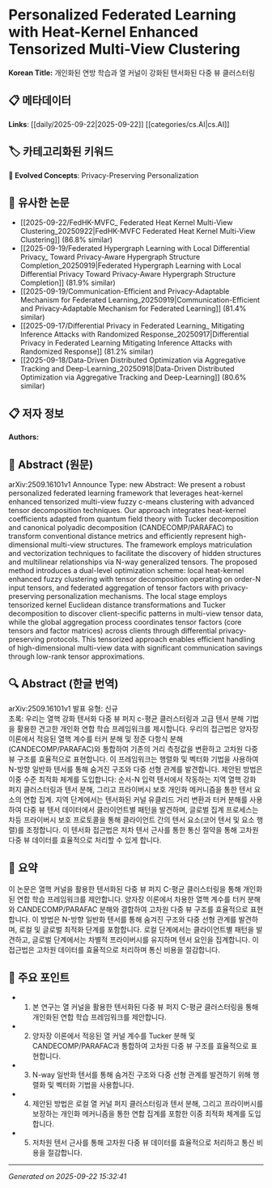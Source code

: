 # Personalized Federated Learning with Heat-Kernel Enhanced Tensorized Multi-View Clustering

**Korean Title:** 개인화된 연방 학습과 열 커널이 강화된 텐서화된 다중 뷰 클러스터링

## 📋 메타데이터

**Links**: [[daily/2025-09-22|2025-09-22]] [[categories/cs.AI|cs.AI]]

## 🏷️ 카테고리화된 키워드
**🚀 Evolved Concepts**: Privacy-Preserving Personalization

## 🔗 유사한 논문
- [[2025-09-22/FedHK-MVFC_ Federated Heat Kernel Multi-View Clustering_20250922|FedHK-MVFC Federated Heat Kernel Multi-View Clustering]] (86.8% similar)
- [[2025-09-19/Federated Hypergraph Learning with Local Differential Privacy_ Toward Privacy-Aware Hypergraph Structure Completion_20250919|Federated Hypergraph Learning with Local Differential Privacy Toward Privacy-Aware Hypergraph Structure Completion]] (81.9% similar)
- [[2025-09-19/Communication-Efficient and Privacy-Adaptable Mechanism for Federated Learning_20250919|Communication-Efficient and Privacy-Adaptable Mechanism for Federated Learning]] (81.4% similar)
- [[2025-09-17/Differential Privacy in Federated Learning_ Mitigating Inference Attacks with Randomized Response_20250917|Differential Privacy in Federated Learning Mitigating Inference Attacks with Randomized Response]] (81.2% similar)
- [[2025-09-18/Data-Driven Distributed Optimization via Aggregative Tracking and Deep-Learning_20250918|Data-Driven Distributed Optimization via Aggregative Tracking and Deep-Learning]] (80.6% similar)

## 📋 저자 정보

**Authors:** 

## 📄 Abstract (원문)

arXiv:2509.16101v1 Announce Type: new 
Abstract: We present a robust personalized federated learning framework that leverages heat-kernel enhanced tensorized multi-view fuzzy c-means clustering with advanced tensor decomposition techniques. Our approach integrates heat-kernel coefficients adapted from quantum field theory with Tucker decomposition and canonical polyadic decomposition (CANDECOMP/PARAFAC) to transform conventional distance metrics and efficiently represent high-dimensional multi-view structures. The framework employs matriculation and vectorization techniques to facilitate the discovery of hidden structures and multilinear relationships via N-way generalized tensors. The proposed method introduces a dual-level optimization scheme: local heat-kernel enhanced fuzzy clustering with tensor decomposition operating on order-N input tensors, and federated aggregation of tensor factors with privacy-preserving personalization mechanisms. The local stage employs tensorized kernel Euclidean distance transformations and Tucker decomposition to discover client-specific patterns in multi-view tensor data, while the global aggregation process coordinates tensor factors (core tensors and factor matrices) across clients through differential privacy-preserving protocols. This tensorized approach enables efficient handling of high-dimensional multi-view data with significant communication savings through low-rank tensor approximations.

## 🔍 Abstract (한글 번역)

arXiv:2509.16101v1 발표 유형: 신규  
초록: 우리는 열핵 강화 텐서화 다중 뷰 퍼지 c-평균 클러스터링과 고급 텐서 분해 기법을 활용한 견고한 개인화 연합 학습 프레임워크를 제시합니다. 우리의 접근법은 양자장 이론에서 적응된 열핵 계수를 터커 분해 및 정준 다항식 분해(CANDECOMP/PARAFAC)와 통합하여 기존의 거리 측정값을 변환하고 고차원 다중 뷰 구조를 효율적으로 표현합니다. 이 프레임워크는 행렬화 및 벡터화 기법을 사용하여 N-방향 일반화 텐서를 통해 숨겨진 구조와 다중 선형 관계를 발견합니다. 제안된 방법은 이중 수준 최적화 체계를 도입합니다: 순서-N 입력 텐서에서 작동하는 지역 열핵 강화 퍼지 클러스터링과 텐서 분해, 그리고 프라이버시 보호 개인화 메커니즘을 통한 텐서 요소의 연합 집계. 지역 단계에서는 텐서화된 커널 유클리드 거리 변환과 터커 분해를 사용하여 다중 뷰 텐서 데이터에서 클라이언트별 패턴을 발견하며, 글로벌 집계 프로세스는 차등 프라이버시 보호 프로토콜을 통해 클라이언트 간의 텐서 요소(코어 텐서 및 요소 행렬)를 조정합니다. 이 텐서화 접근법은 저차 텐서 근사를 통한 통신 절약을 통해 고차원 다중 뷰 데이터를 효율적으로 처리할 수 있게 합니다.

## 📝 요약

이 논문은 열핵 커널을 활용한 텐서화된 다중 뷰 퍼지 C-평균 클러스터링을 통해 개인화된 연합 학습 프레임워크를 제안합니다. 양자장 이론에서 차용한 열핵 계수를 터커 분해와 CANDECOMP/PARAFAC 분해와 결합하여 고차원 다중 뷰 구조를 효율적으로 표현합니다. 이 방법은 N-방향 일반화 텐서를 통해 숨겨진 구조와 다중 선형 관계를 발견하며, 로컬 및 글로벌 최적화 단계를 포함합니다. 로컬 단계에서는 클라이언트별 패턴을 발견하고, 글로벌 단계에서는 차별적 프라이버시를 유지하며 텐서 요인을 집계합니다. 이 접근법은 고차원 데이터를 효율적으로 처리하며 통신 비용을 절감합니다.

## 🎯 주요 포인트

- 1. 본 연구는 열 커널을 활용한 텐서화된 다중 뷰 퍼지 C-평균 클러스터링을 통해 개인화된 연합 학습 프레임워크를 제안합니다.

- 2. 양자장 이론에서 적응된 열 커널 계수를 Tucker 분해 및 CANDECOMP/PARAFAC과 통합하여 고차원 다중 뷰 구조를 효율적으로 표현합니다.

- 3. N-way 일반화 텐서를 통해 숨겨진 구조와 다중 선형 관계를 발견하기 위해 행렬화 및 벡터화 기법을 사용합니다.

- 4. 제안된 방법은 로컬 열 커널 퍼지 클러스터링과 텐서 분해, 그리고 프라이버시를 보장하는 개인화 메커니즘을 통한 연합 집계를 포함한 이중 최적화 체계를 도입합니다.

- 5. 저차원 텐서 근사를 통해 고차원 다중 뷰 데이터를 효율적으로 처리하고 통신 비용을 절감합니다.

---

*Generated on 2025-09-22 15:32:41*
